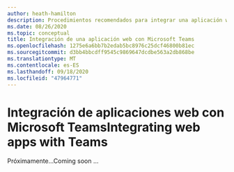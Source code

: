 ```yaml
---
author: heath-hamilton
description: Procedimientos recomendados para integrar una aplicación web existente con Microsoft Teams
ms.date: 08/26/2020
ms.topic: conceptual
title: Integración de una aplicación web con Microsoft Teams
ms.openlocfilehash: 1275e6a6bb7b2edab5bc8976c25dcf46800b81ec
ms.sourcegitcommit: d3bb4bbcdff9545c9869647dcdbe563a2db868be
ms.translationtype: MT
ms.contentlocale: es-ES
ms.lasthandoff: 09/18/2020
ms.locfileid: "47964771"
---
```

# <a name="integrating-web-apps-with-teams"></a><span data-ttu-id="21cf5-103">Integración de aplicaciones web con Microsoft Teams</span><span class="sxs-lookup"><span data-stu-id="21cf5-103">Integrating web apps with Teams</span></span>

<span data-ttu-id="21cf5-104">Próximamente...</span><span class="sxs-lookup"><span data-stu-id="21cf5-104">Coming soon ...</span></span>

